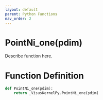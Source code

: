 ```yaml
---
layout: default
parent: Python Functions
nav_order: 2
---
```


# PointNi_one(pdim)

Describe function here.

# Function Definition

```python
def PointNi_one(pdim):
    return _VisusKernelPy.PointNi_one(pdim)
```